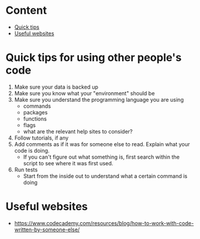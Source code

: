 # Content
* [Quick tips](#quick-tips-for-using-other-peoples-code)
* [Useful websites](#useful-websites)



# Quick tips for using other people's code

1. Make sure your data is backed up
1. Make sure you know what your "environment" should be
1. Make sure you understand the programming language you are using
    * commands
    * packages
    * functions
    * flags
    * what are the relevant help sites to consider? 
1. Follow tutorials, if any
1. Add comments as if it was for someone else to read. Explain what your code is doing.
    * If you can't figure out what something is, first search within the script to see where it was first used.
1. Run tests
    * Start from the inside out to understand what a certain command is doing

# Useful websites


* https://www.codecademy.com/resources/blog/how-to-work-with-code-written-by-someone-else/